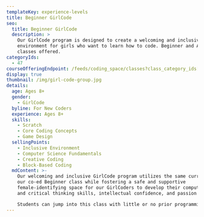 ```yaml
---
templateKey: experience-levels
title: Beginner GirlCode
seo:
  title: Beginner GirlCode
  description: >
    Our GirlCode program is designed to create a welcoming and inclusive
    environment for girls who want to learn how to code. Beginner and Advanced
    classes offered.
categoryIds:
  - 47
courseOfferingEndpoint: /feeds/coding_space/classes?class_category_ids[]=47
display: true
thumbnail: /img/girl-code-group.jpg
details:
  age: Ages 8+
  gender:
    - GirlCode
  byline: For New Coders
  experience: Ages 8+
  skills:
    - Scratch
    - Core Coding Concepts
    - Game Design
  sellingPoints:
    - Inclusive Environment
    - Computer Science Fundamentals
    - Creative Coding
    - Block-Based Coding
  mdContent: >-
    Our welcoming and inclusive GirlCode program utilizes the same curriculum as
    our co-ed Beginner class while fostering a safe and supportive
    female-identifying space for our GirlCoders to develop their computational
    and critical thinking skills, intellectual confidence, and passion for STEM.

    Students can jump into this class with little or no prior programming knowledge. As they progress through this course, they’ll learn essential programming constructs and develop a computational thought process that will prepare them for more advanced material. When they’re ready, students will transition into text-based programming through WoofJS, our JavaScript learning platform.
---
```

